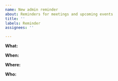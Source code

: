 ```yaml
---
name: New admin reminder
about: Reminders for meetings and upcoming events
title: ''
labels: Reminder
assignees: ''

---
```


**What:**

**When:**

**Where:**

**Who:**

